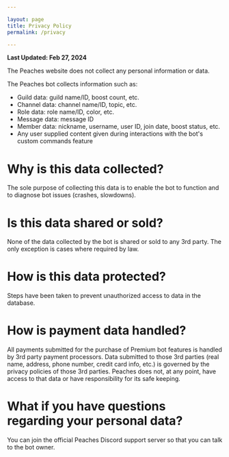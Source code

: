 ```yaml
---

layout: page
title: Privacy Policy
permalink: /privacy

---
```


**Last Updated: Feb 27, 2024**

The Peaches website does not collect any personal information or data. 

The Peaches bot collects information such as:

- Guild data: guild name/ID, boost count, etc.
- Channel data: channel name/ID, topic, etc.
- Role data: role name/ID, color, etc.
- Message data: message ID
- Member data: nickname, username, user ID, join date, boost status, etc.
- Any user supplied content given during interactions with the bot's custom commands feature

# Why is this data collected?

The sole purpose of collecting this data is to enable the bot to function and to diagnose bot issues (crashes, slowdowns).

# Is this data shared or sold?

None of the data collected by the bot is shared or sold to any 3rd party. The only exception is cases where required by law.

# How is this data protected?

Steps have been taken to prevent unauthorized access to data in the database.

# How is payment data handled?

All payments submitted for the purchase of Premium bot features is handled by 3rd party payment processors. Data submitted to those 3rd parties (real name, address, phone number, credit card info, etc.) is governed by the privacy policies of those 3rd parties. Peaches does not, at any point, have access to that data or have responsibility for its safe keeping.

# What if you have questions regarding your personal data?

You can join the official Peaches Discord support server so that you can talk to the bot owner.